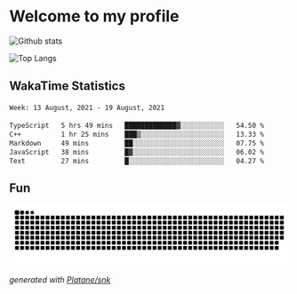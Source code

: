 # Welcome to my profile

![Github stats](https://github-readme-stats.vercel.app/api?username=xinthose&show_icons=true&theme=radical&count_private=true)

![Top Langs](https://github-readme-stats.vercel.app/api/top-langs/?username=xinthose)

## WakaTime Statistics
<!--START_SECTION:waka-->
```text
Week: 13 August, 2021 - 19 August, 2021

TypeScript   5 hrs 49 mins   █████████████▓░░░░░░░░░░░   54.50 % 
C++          1 hr 25 mins    ███▒░░░░░░░░░░░░░░░░░░░░░   13.33 % 
Markdown     49 mins         ██░░░░░░░░░░░░░░░░░░░░░░░   07.75 % 
JavaScript   38 mins         █▓░░░░░░░░░░░░░░░░░░░░░░░   06.02 % 
Text         27 mins         █░░░░░░░░░░░░░░░░░░░░░░░░   04.27 % 
```
<!--END_SECTION:waka-->

## Fun
![github contribution grid snake animation](https://raw.githubusercontent.com/xinthose/xinthose/output/github-contribution-grid-snake.svg)

_generated with [Platane/snk](https://github.com/Platane/snk)_
